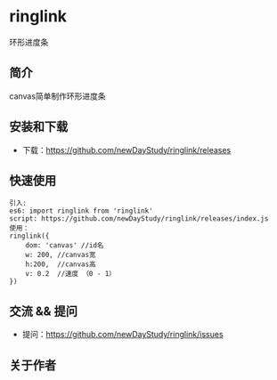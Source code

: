 # ringlink
环形进度条

## 简介
canvas简单制作环形进度条

## 安装和下载
- 下载：https://github.com/newDayStudy/ringlink/releases

## 快速使用
```
引入:
es6: import ringlink from 'ringlink'
script: https://github.com/newDayStudy/ringlink/releases/index.js
使用：
ringlink({
    dom: 'canvas' //id名
    w: 200, //canvas宽
    h:200,  //canvas高
    v: 0.2  //速度 （0 - 1）
})
```

## 交流 && 提问
- 提问：https://github.com/newDayStudy/ringlink/issues


## 关于作者

